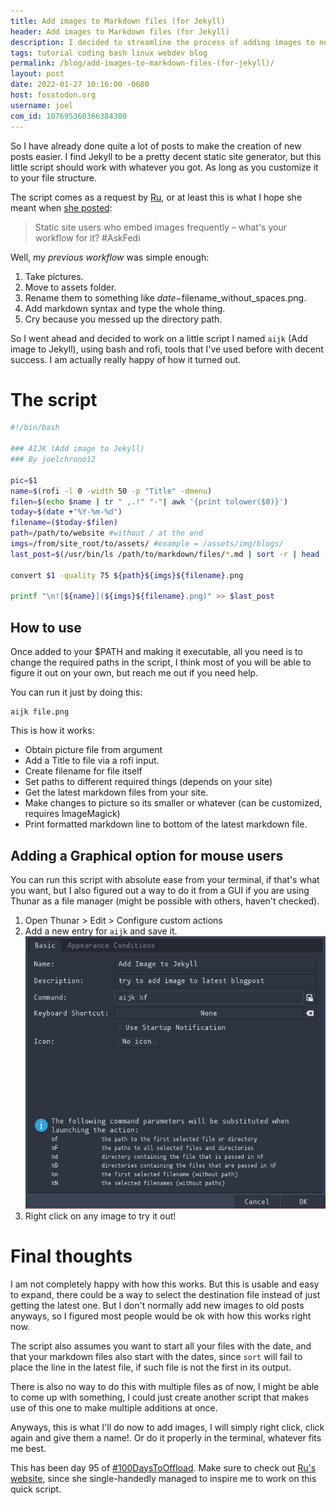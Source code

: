 ```yaml
---
title: Add images to Markdown files (for Jekyll)
header: Add images to Markdown files (for Jekyll)
description: I decided to streamline the process of adding images to new posts quickly, how did I do it? Using bash scripts of course!
tags: tutorial coding bash linux webdev blog
permalink: /blog/add-images-to-markdown-files-(for-jekyll)/
layout: post
date: 2022-01-27 10:16:00 -0600
host: fosstodon.org
username: joel
com_id: 107695360366384300
---
```


So I have already done quite a lot of posts to make the creation of new posts easier. I find Jekyll to be a pretty decent static site generator, but this little script should work with whatever you got. As long as you customize it to your file structure.

The script comes as a request by [Ru](https://fosstodon.org/@celia), or at least this is what I hope she meant when [she posted](https://fosstodon.org/@celia/107694900078045072):

> Static site users who embed images frequently – what's your workflow for it? #AskFedi

Well, my *previous workflow* was simple enough:

1. Take pictures.
2. Move to assets folder.
3. Rename them to something like $date-$filename_without_spaces.png.
4. Add markdown syntax and type the whole thing.
5. Cry because you messed up the directory path.

So I went ahead and decided to work on a little script I named `aijk` (Add image to Jekyll), using bash and rofi, tools that I've used before with decent success. I am actually really happy of how it turned out.

# The script



```bash
#!/bin/bash

### AIJK (Add image to Jekyll)
### By joelchrono12

pic=$1
name=$(rofi -l 0 -width 50 -p "Title" -dmenu)
filen=$(echo $name | tr " ,.!" "-"| awk '{print tolower($0)}')
today=$(date +"%Y-%m-%d")
filename=($today-$filen)
path=/path/to/website #without / at the end
imgs=/from/site_root/to/assets/ #example = /assets/img/blogs/
last_post=$(/usr/bin/ls /path/to/markdown/files/*.md | sort -r | head -n 1)

convert $1 -quality 75 ${path}${imgs}${filename}.png

printf "\n![${name}](${imgs}${filename}.png)" >> $last_post

```

## How to use

Once added to your $PATH and making it executable, all you need is to change the required paths in the script, I think most of you will be able to figure it out on your own, but reach me out if you need help. 

You can run it just by doing this:

```
aijk file.png
```

This is how it works:

* Obtain picture file from argument
* Add a Title to file via a rofi input.
* Create filename for file itself
* Set paths to different required things (depends on your site)
* Get the latest markdown files from your site.
* Make changes to picture so its smaller or whatever (can be customized, requires ImageMagick)
* Print formatted markdown line to bottom of the latest markdown file.

## Adding a Graphical option for mouse users

You can run this script with absolute ease from your terminal, if that's what you want, but I also figured out a way to do it from a GUI if you are using Thunar as a file manager (might be possible with others, haven't checked).

1. Open Thunar > Edit > Configure custom actions
2. Add a new entry for `aijk` and save it.
![Thunar configuration](/assets/img/blogs/2022-01-27-thunar-configuration.png)
3. Right click on any image to try it out!

# Final thoughts

I am not completely happy with how this works. But this is usable and easy to expand, there could be a way to select the destination file instead of just getting the latest one. But I don't normally add new images to old posts anyways, so I figured most people would be ok with how this works right now.

The script also assumes you want to start all your files with the date, and that your markdown files also start with the dates, since `sort`  will fail to place the line in the latest file, if such file is not the first in its output.

There is also no way to do this with multiple files as of now, I might be able to come up with something, I could just create another script that makes use of this one to make multiple additions at once.

Anyways, this is what I'll do now to add images, I will simply right click, click again and give them a name!. Or do it properly in the terminal, whatever fits me best.

This has been day 95 of [#100DaysToOffload](https://100daystooffload.com). Make sure to check out [Ru's website](https://rusingh.com/), since she single-handedly managed to inspire me to work on this quick script.


